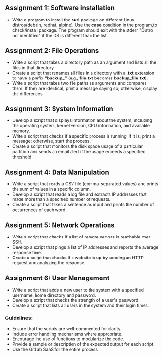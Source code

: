 ## Assignment 1: Software installation
- Write a program to install the **curl** package on different Linux distros(debain, redhat, alpine). Use the **case** condition in the program,to check/install package. The program should exit with the stderr "Distro not identified" if the OS is different than the list.
## Assignment 2: File Operations
- Write a script that takes a directory path as an argument and lists all the files in that directory.
- Create a script that renames all files in a directory with a **.txt** extension to have a prefix **"backup_"** (e.g., **file.txt** becomes **backup_file.txt**).
- Write a script that takes two file paths as arguments and compares them. If they are identical, print a message saying so; otherwise, display the differences
## Assignment 3: System Information
- Develop a script that displays information about the system, including the operating system, kernel version, CPU information, and available memory.
- Write a script that checks if a specific process is running. If it is, print a message; otherwise, start the process.
- Create a script that monitors the disk space usage of a particular partition and sends an email alert if the usage exceeds a specified threshold.
## Assignment 4: Data Manipulation
- Write a script that reads a CSV file (comma-separated values) and prints the sum of values in a specific column.
- Develop a script that reads a log file and extracts IP addresses that made more than a specified number of requests.
- Create a script that takes a sentence as input and prints the number of occurrences of each word.
## Assignment 5: Network Operations
- Write a script that checks if a list of remote servers is reachable over SSH.
- Develop a script that pings a list of IP addresses and reports the average response time.
- Create a script that checks if a website is up by sending an HTTP request and analyzing the response.
## Assignment 6: User Management
- Write a script that adds a new user to the system with a specified username, home directory and password.
- Develop a script that checks the strength of a user's password.
- Create a script that lists all users in the system and their login times.
### Guidelines:
- Ensure that the scripts are well-commented for clarity.
- Include error handling mechanisms where appropriate.
- Encourage the use of functions to modularize the code.
- Provide a sample or description of the expected output for each script.
- Use the GitLab SaaS for the entire process

